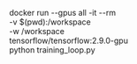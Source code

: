docker run --gpus all -it --rm \
 -v $(pwd):/workspace \
 -w /workspace \
 tensorflow/tensorflow:2.9.0-gpu \
 python training_loop.py
